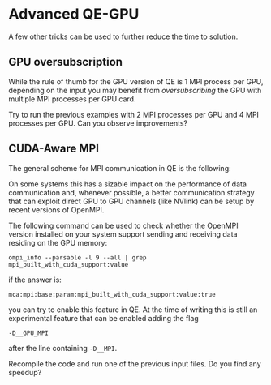 # Advanced QE-GPU

A few other tricks can be used to further reduce the time to solution.

## GPU oversubscription

While the rule of thumb for the GPU version of QE is 1 MPI process per GPU, 
depending on the input you may benefit from *oversubscribing* 
the GPU with multiple MPI processes per GPU card.

Try to run the previous examples with 2 MPI processes per GPU and 
4 MPI processes per GPU. Can you observe improvements?

## CUDA-Aware MPI

The general scheme for MPI communication in QE is the following:


On some systems this has a sizable impact on the performance of data communication and, whenever possible, 
a better communication strategy that can exploit direct GPU to GPU channels (like NVlink) can be setup by recent
versions of OpenMPI.

The following command can be used to check whether the OpenMPI version installed on your system support sending and receiving data residing on the GPU memory:

    ompi_info --parsable -l 9 --all | grep mpi_built_with_cuda_support:value

if the answer is:

    mca:mpi:base:param:mpi_built_with_cuda_support:value:true

you can try to enable this feature in QE. At the time of writing this is still an experimental feature that can be enabled adding the flag

    -D__GPU_MPI

after the line containing `-D__MPI`.

Recompile the code and run one of the previous input files. Do you find any speedup?
